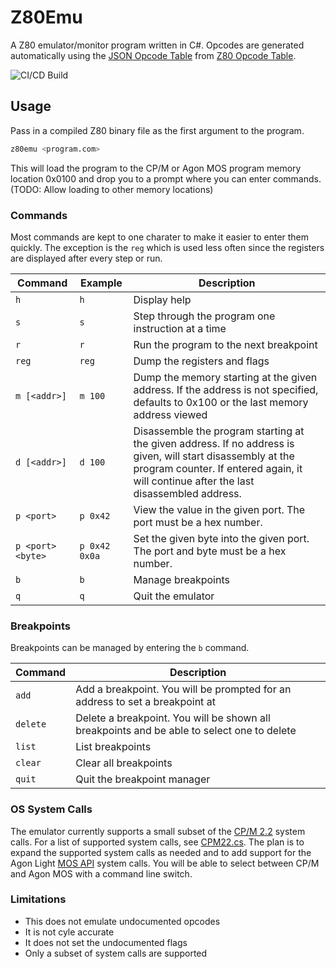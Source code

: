 # Z80Emu

A Z80 emulator/monitor program written in C#. Opcodes are generated automatically
using the [JSON Opcode Table](https://github.com/deeptoaster/opcode-table/blob/master/opcode-table.json)
from [Z80 Opcode Table](https://clrhome.org/table/).

![CI/CD Build](https://github.com/rprouse/z80emu/actions/workflows/dotnet.yml/badge.svg)

## Usage

Pass in a compiled Z80 binary file as the first argument to the program.

```bash
z80emu <program.com>
```

This will load the program to the CP/M or Agon MOS program memory location 0x0100 
and drop you to a prompt where you can enter commands. (TODO: Allow loading to 
other memory locations)

### Commands

Most commands are kept to one charater to make it easier to enter them
quickly. The exception is the `reg` which is used less often since the 
registers are displayed after every step or run.

| Command | Example | Description |
| ------- | ------- | ----------- |
| `h`     | `h`     | Display help |
| `s`     | `s`     | Step through the program one instruction at a time |
| `r`     | `r`     | Run the program to the next breakpoint |
| `reg`     | `reg`     | Dump the registers and flags |
| `m [<addr>]`     | `m 100`     | Dump the memory starting at the given address. If the address is not specified, defaults to 0x100 or the last memory address viewed |
| `d [<addr>]` | `d 100` | Disassemble the program starting at the given address. If no address is given, will start disassembly at the program counter. If entered again, it will continue after the last disassembled address. |
| `p <port>` | `p 0x42` | View the value in the given port. The port must be a hex number. |
| `p <port> <byte>` | `p 0x42 0x0a` | Set the given byte into the given port. The port and byte must be a hex number. |
| `b` | `b` | Manage breakpoints |
| `q`     | `q`     | Quit the emulator |

### Breakpoints

Breakpoints can be managed by entering the `b` command.

| Command | Description |
| ------- | ----------- |
| `add`   | Add a breakpoint. You will be prompted for an address to set a breakpoint at |
| `delete` | Delete a breakpoint. You will be shown all breakpoints and be able to select one to delete |
| `list`  | List breakpoints |
| `clear` | Clear all breakpoints |
| `quit`  | Quit the breakpoint manager |

### OS System Calls

The emulator currently supports a small subset of the [CP/M 2.2](https://www.seasip.info/Cpm/bdos.html)
system calls. For a list of supported system calls, see [CPM22.cs](./Z80Emu.Core/OS/CPM22.cs). The plan
is to expand the supported system calls as needed and to add support for the
Agon Light [MOS API](https://github.com/breakintoprogram/agon-docs/wiki/MOS-API) system calls.
You will be able to select between CP/M and Agon MOS with a command line switch.

### Limitations

- This does not emulate undocumented opcodes
- It is not cyle accurate
- It does not set the undocumented flags
- Only a subset of system calls are supported

